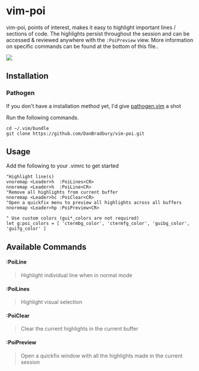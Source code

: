 # vim-poi

vim-poi, points of interest, makes it easy to highlight important lines / sections of code. The highlights persist throughout the session and can be accessed & reviewed anywhere with the `:PoiPreview` view. More information on specific commands can be found at the bottom of this file..

![](http://i.imgur.com/iDCpsc5.png)

## Installation

### Pathogen
If you don't have a installation method yet, I'd give [pathogen.vim](https://github.com/tpope/vim-pathogen) a shot

Run the following commands.

```
cd ~/.vim/bundle
git clone https://github.com/DanBradbury/vim-poi.git
```

## Usage
Add the following to your .vimrc to get started

```vim
"Highlight line(s)
vnoremap <Leader>h  :PoiLines<CR>
nnoremap <Leader>h  :PoiLine<CR>
"Remove all highlights from current buffer
nnoremap <Leader>hc :PoiClear<CR>
"Open a quickfix menu to preview all highlights across all buffers
nnoremap <Leader>hp :PoiPreview<CR>

" Use custom colors (gui*_colors are not required)
let g:poi_colors = [ 'ctermbg_color', 'ctermfg_color', 'guibg_color', 'guifg_color' ]
```

## Available Commands
#### :PoiLine
> Highlight individual line when in normal mode

#### :PoiLines
> Highlight visual selection

#### :PoiClear
> Clear the current highlights in the current buffer

#### :PoiPreview
> Open a quickfix window with all the highlights made in the current session
